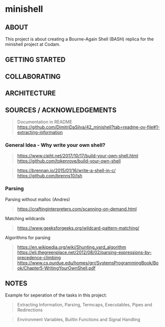 # minishell

## ABOUT

This project is about creating a Bourne-Again Shell (BASH) replica for the minishell project at Codam.

## GETTING STARTED

## COLLABORATING

## ARCHITECTURE

## SOURCES / ACKNOWLEDGEMENTS

> Documentation in README
> https://github.com/DimitriDaSilva/42_minishell?tab=readme-ov-file#1-extracting-information

### General Idea - Why write your own shell?
> https://www.cipht.net/2017/10/17/build-your-own-shell.html
> https://github.com/tokenrove/build-your-own-shell

> https://brennan.io/2015/01/16/write-a-shell-in-c/
> https://github.com/brenns10/lsh


### Parsing

Parsing without malloc (Andres)
> https://craftinginterpreters.com/scanning-on-demand.html

Matching wildcards
> https://www.geeksforgeeks.org/wildcard-pattern-matching/

Algorithms for parsing
> https://en.wikipedia.org/wiki/Shunting_yard_algorithm
> https://eli.thegreenplace.net/2012/08/02/parsing-expressions-by-precedence-climbing
> https://www.cs.purdue.edu/homes/grr/SystemsProgrammingBook/Book/Chapter5-WritingYourOwnShell.pdf



## NOTES

Example for seperation of the tasks in this project:
> Extracting Information, Parsing, Termcaps, Executables, Pipes and Redirections

> Environment Variables, Builtin Functions and Signal Handling

